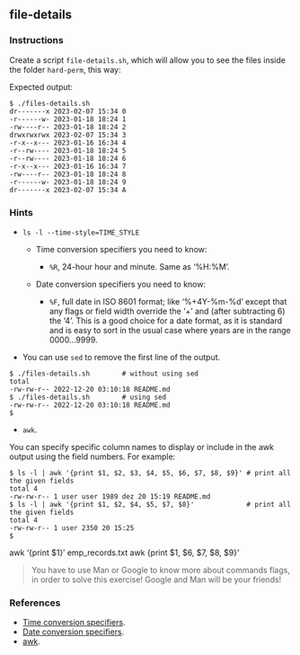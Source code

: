 ## file-details

### Instructions

Create a script `file-details.sh`, which will allow you to see the files inside the folder `hard-perm`, this way:

Expected output:

```console
$ ./files-details.sh
dr-------x 2023-02-07 15:34 0
-r------w- 2023-01-18 18:24 1
-rw----r-- 2023-01-18 18:24 2
drwxrwxrwx 2023-02-07 15:34 3
-r-x--x--- 2023-01-16 16:34 4
-r--rw---- 2023-01-18 18:24 5
-r--rw---- 2023-01-18 18:24 6
-r-x--x--- 2023-01-16 16:34 7
-rw----r-- 2023-01-18 18:24 8
-r------w- 2023-01-18 18:24 9
dr-------x 2023-02-07 15:34 A
```

### Hints

- `ls -l --time-style=TIME_STYLE`

  - Time conversion specifiers you need to know:

    - `%R`, 24-hour hour and minute. Same as ‘%H:%M’.

  - Date conversion specifiers you need to know:

    - `%F`, full date in ISO 8601 format; like ‘%+4Y-%m-%d’ except that any flags or field width override the ‘+’ and (after subtracting 6) the ‘4’. This is a good choice for a date format, as it is standard and is easy to sort in the usual case where years are in the range 0000…9999.

- You can use `sed` to remove the first line of the output.

```console
$ ./files-details.sh        # without using sed
total
-rw-rw-r-- 2022-12-20 03:10:18 README.md
$ ./files-details.sh        # using sed
-rw-rw-r-- 2022-12-20 03:10:18 README.md
$
```

- `awk`.

You can specify specific column names to display or include in the awk output using the field numbers. For example:

```console
$ ls -l | awk '{print $1, $2, $3, $4, $5, $6, $7, $8, $9}' # print all the given fields
total 4
-rw-rw-r-- 1 user user 1989 dez 20 15:19 README.md
$ ls -l | awk '{print $1, $2, $4, $5, $7, $8}'             # print all the given fields
total 4
-rw-rw-r-- 1 user 2350 20 15:25
$
```

awk ‘{print $1}’ emp_records.txt
awk {print $1, $6, $7, $8, $9}'

> You have to use Man or Google to know more about commands flags, in order to solve this exercise!
> Google and Man will be your friends!

### References

- [Time conversion specifiers](https://www.gnu.org/software/coreutils/manual/html_node/Time-conversion-specifiers.html).
- [Date conversion specifiers](https://www.gnu.org/software/coreutils/manual/html_node/Date-conversion-specifiers.html).
- [awk](https://www.gnu.org/software/gawk/manual/html_node/Print-Examples.html).
